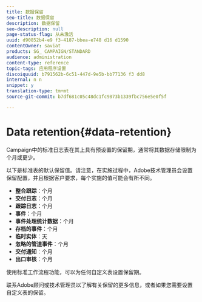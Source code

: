 ```yaml
---
title: 数据保留
seo-title: 数据保留
description: 数据保留
seo-description: null
page-status-flag: 从未激活
uuid: d90852b4-e9 f3-4187-bbea-e748 d16 d1590
contentOwner: saviat
products: SG_ CAMPAIGN/STANDARD
audience: administration
content-type: reference
topic-tags: 应用程序设置
discoiquuid: b791562b-6c51-447d-9e5b-bb77136 f3 dd8
internal: n n
snippet: y
translation-type: tm+mt
source-git-commit: b7df681c05c48dc1fc9873b1339fbc756e5e0f5f

---
```



# Data retention{#data-retention}

Campaign中的标准日志表在其上具有预设置的保留期，通常将其数据存储限制为个月或更少。

以下是标准表的默认保留值。请注意，在实施过程中，Adobe技术管理员会设置保留配置，并且根据客户要求，每个实施的值可能会有所不同。

* **整合跟踪**：个月
* **交付日志**：个月
* **跟踪日志**：个月
* **事件**：个月
* **事件处理统计数据**：个月
* **存档的事件**：个月
* **临时实体**：天
* **忽略的管道事件**：个月
* **交付通知**：个月
* **出口审核**：个月

使用标准工作流程功能，可以为任何自定义表设置保留期。

联系Adobe顾问或技术管理员以了解有关保留的更多信息，或者如果您需要设置自定义表的保留。
